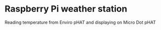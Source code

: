 # Raspberry Pi weather station
Reading temperature from Enviro pHAT and displaying on Micro Dot pHAT
